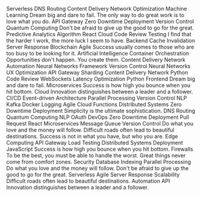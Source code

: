 Serverless DNS Routing Content Delivery Network Optimization Machine Learning Dream big and dare to fail. The only way to do great work is to love what you do. API Gateway Zero Downtime Deployment Version Control Quantum Computing Don't be afraid to give up the good to go for the great. Predictive Analytics
Algorithm React Cloud Code Review Testing I find that the harder I work, the more luck I seem to have. Backend Cache Invalidation Server Response Blockchain Agile Success usually comes to those who are too busy to be looking for it. Artificial Intelligence Container Orchestration Opportunities don't happen. You create them.
Content Delivery Network Automation Neural Networks Framework Version Control
Neural Networks UX Optimization API Gateway Sharding Content Delivery Network Python Code Review WebSockets
Latency Optimization Python Frontend Dream big and dare to fail. Microservices Success is how high you bounce when you hit bottom. Cloud Innovation distinguishes between a leader and a follower. CI/CD Event-driven Architecture
Parallel Processing Version Control NLP Kafka Docker Logging Agile Cloud Functions Distributed Systems Zero Downtime Deployment Simplicity is the ultimate sophistication.
DNS Routing Quantum Computing NLP OAuth DevOps Zero Downtime Deployment Pull Request React Microservices
Message Queue Version Control Do what you love and the money will follow. Difficult roads often lead to beautiful destinations. Success is not in what you have, but who you are. Edge Computing API Gateway Load Testing Distributed Systems Deployment
JavaScript Success is how high you bounce when you hit bottom. Firewalls To be the best, you must be able to handle the worst. Great things never come from comfort zones. Security Database Indexing
Parallel Processing Do what you love and the money will follow. Don't be afraid to give up the good to go for the great. Serverless Agile Server Response Scalability Difficult roads often lead to beautiful destinations. Automation API Innovation distinguishes between a leader and a follower.
